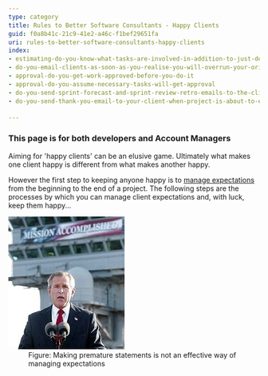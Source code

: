 ```yaml
---
type: category
title: Rules to Better Software Consultants - Happy Clients
guid: f0a8b41c-21c9-41e2-a46c-f1bef29651fa
uri: rules-to-better-software-consultants-happy-clients
index:
- estimating-do-you-know-what-tasks-are-involved-in-addition-to-just-development-work-items
- do-you-email-clients-as-soon-as-you-realise-you-will-overrun-your-original-estimate
- approval-do-you-get-work-approved-before-you-do-it
- approval-do-you-assume-necessary-tasks-will-get-approval
- do-you-send-sprint-forecast-and-sprint-review-retro-emails-to-the-client
- do-you-send-thank-you-email-to-your-client-when-project-is-about-to-end

---
```

### This page is for both developers and Account Managers

Aiming for 'happy clients' can be an elusive game. Ultimately what makes one client happy is different from what makes another happy.

However
 the first step to keeping anyone happy is to [manage expectations](/do-you-manage-clients-expectations) from the beginning to the end of a project.
The following steps are the processes by which you can manage client expectations and, with luck, keep them happy...
<dl class="image"> <dt> <img src="SuccessfulProjects_ManagingExpectations.jpg" border="0" alt=""> </dt> <dd> Figure: Making premature statements is not an effective way of managing expectations </dd> </dl>

